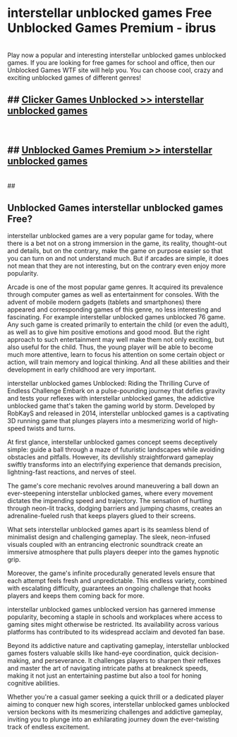 # interstellar unblocked games  Free Unblocked Games Premium - ibrus <br>
<br>
Play now a popular and interesting interstellar unblocked games unblocked games. If you are looking for free games for school and office, then our Unblocked Games WTF site will help you. You can choose cool, crazy and exciting unblocked games of different genres!


## ##  [Clicker Games Unblocked >> interstellar unblocked games](http://freeplayer.one?title=interstellar_unblocked_games&ref=UGames)
  <br>

##  ## [Unblocked Games Premium >> interstellar unblocked games](http://freeplayer.one?title=interstellar_unblocked_games&ref=UGames)
  <br>
  ##



## Unblocked Games interstellar unblocked games Free?

interstellar unblocked games are a very popular game for today, where there is a bet not on a strong immersion in the game, its reality, thought-out and details, but on the contrary, make the game on purpose easier so that you can turn on and not understand much. But if arcades are simple, it does not mean that they are not interesting, but on the contrary even enjoy more popularity.

Arcade is one of the most popular game genres. It acquired its prevalence through computer games as well as entertainment for consoles. With the advent of mobile modern gadgets (tablets and smartphones) there appeared and corresponding games of this genre, no less interesting and fascinating. For example interstellar unblocked games unblocked 76 game. Any such game is created primarily to entertain the child (or even the adult), as well as to give him positive emotions and good mood. But the right approach to such entertainment may well make them not only exciting, but also useful for the child. Thus, the young player will be able to become much more attentive, learn to focus his attention on some certain object or action, will train memory and logical thinking. And all these abilities and their development in early childhood are very important.

interstellar unblocked games Unblocked: Riding the Thrilling Curve of Endless Challenge
Embark on a pulse-pounding journey that defies gravity and tests your reflexes with interstellar unblocked games, the addictive unblocked game that's taken the gaming world by storm. Developed by RobKayS and released in 2014, interstellar unblocked games is a captivating 3D running game that plunges players into a mesmerizing world of high-speed twists and turns.

At first glance, interstellar unblocked games concept seems deceptively simple: guide a ball through a maze of futuristic landscapes while avoiding obstacles and pitfalls. However, its devilishly straightforward gameplay swiftly transforms into an electrifying experience that demands precision, lightning-fast reactions, and nerves of steel.

The game's core mechanic revolves around maneuvering a ball down an ever-steepening interstellar unblocked games, where every movement dictates the impending speed and trajectory. The sensation of hurtling through neon-lit tracks, dodging barriers and jumping chasms, creates an adrenaline-fueled rush that keeps players glued to their screens.

What sets interstellar unblocked games apart is its seamless blend of minimalist design and challenging gameplay. The sleek, neon-infused visuals coupled with an entrancing electronic soundtrack create an immersive atmosphere that pulls players deeper into the games hypnotic grip.

Moreover, the game's infinite procedurally generated levels ensure that each attempt feels fresh and unpredictable. This endless variety, combined with escalating difficulty, guarantees an ongoing challenge that hooks players and keeps them coming back for more.

interstellar unblocked games unblocked version has garnered immense popularity, becoming a staple in schools and workplaces where access to gaming sites might otherwise be restricted. Its availability across various platforms has contributed to its widespread acclaim and devoted fan base.

Beyond its addictive nature and captivating gameplay, interstellar unblocked games fosters valuable skills like hand-eye coordination, quick decision-making, and perseverance. It challenges players to sharpen their reflexes and master the art of navigating intricate paths at breakneck speeds, making it not just an entertaining pastime but also a tool for honing cognitive abilities.

Whether you're a casual gamer seeking a quick thrill or a dedicated player aiming to conquer new high scores, interstellar unblocked games unblocked version beckons with its mesmerizing challenges and addictive gameplay, inviting you to plunge into an exhilarating journey down the ever-twisting track of endless excitement.